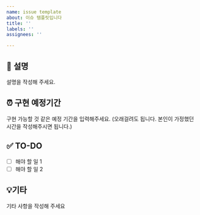 ```yaml
---
name: issue template
about: 이슈 템플릿입니다
title: ''
labels: ''
assignees: ''

---
```


## 📝 설명
설명을 작성해 주세요.

## ⏰ 구현 예정기간
구현 가능할 것 같은 예정 기간을 입력해주세요.
(오래걸려도 됩니다. 본인이 가정했던 시간을 작성해주시면 됩니다.)

## ✅ TO-DO
- [ ] 해야 할 일 1
- [ ] 해야 할 일 2

<!-- 필요하면 추가해서 사용하시면 됩니다
## ❓무슨 문제가 발생했나요 ?
 -->

## 💡기타
기타 사항을 작성해 주세요
